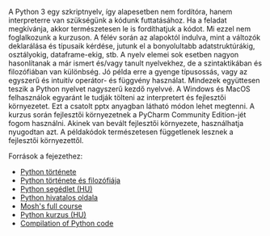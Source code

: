 A Python 3 egy szkriptnyelv, így alapesetben nem fordítóra, hanem interpreterre van szükségünk a kódunk futtatásához. Ha a feladat megkívánja, 
akkor természetesen le is fordíthatjuk a kódot. Mi ezzel nem foglalkozunk a kurzuson. A félév során az alapoktól indulva, mint a változók deklarálása 
és típusaik kérdése, jutunk el a bonyolultabb adatstruktúrákig, osztályokig, dataframe-ekig, stb. A nyelv elemei sok esetben nagyon hasonlítanak 
a már ismert és/vagy tanult nyelvekhez, de a szintaktikában és filozófiában van különbség. Jó példa erre a gyenge típusossás, vagy az egyszerű és 
intuitív operátor- és függvény használat. Mindezek együttesen teszik a Python nyelvet nagyszerű kezdő nyelvvé. A Windows és MacOS felhasználok 
egyaránt le tudják tölteni az interpretert és fejlesztői környezetet. Ezt a csatolt pptx anyagban látható módon lehet megtenni. A kurzus során 
fejlesztői környezetnek a PyCharm Community Edition-jét fogom használni. Akinek van bevált fejlesztői környezete, használhatja nyugodtan azt. 
A példakódok természetesen függetlenek lesznek a fejlesztői környezettől.

Források a fejezethez:
- [Python története](https://en.wikipedia.org/wiki/History_of_Python)
- [Python története és filozófiája](https://www.python-course.eu/python3_history_and_philosophy.php)
- [Python segédlet (HU)](http://nyelvek.inf.elte.hu/leirasok/Python/index.php)
- [Python hivatalos oldala](https://www.python.org)
- [Mosh's full course](https://www.youtube.com/watch?v=_uQrJ0TkZlc)
- [Python kurzus (HU)](https://sulipy.hu/)
- [Compilation of Python code](https://askubuntu.com/questions/324871/how-to-compile-a-python-file)
